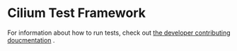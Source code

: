 # Cilium Test Framework

For information about how to run tests, check out [the developer contributing doucmentation](../Documentation/contributing.rst) .

